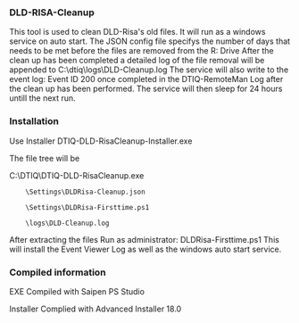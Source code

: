 ### DLD-RISA-Cleanup

This tool is used to clean DLD-Risa's old files.
It will run as a windows service on auto start.
The JSON config file specifys the number of days that needs to be met before the files are removed from the R: Drive
After the clean up has been completed a detailed log of the file removal will be appended to C:\dtiq\logs\DLD-Cleanup.log
The service will also write to the event log:
Event ID 200 once completed in the DTIQ-RemoteMan Log after the clean up has been performed.
The service will then sleep for 24 hours untill the next run.


### Installation
Use Installer DTIQ-DLD-RisaCleanup-Installer.exe


The file tree will be

C:\DTIQ\DTIQ-DLD-RisaCleanup.exe

        \Settings\DLDRisa-Cleanup.json
        
        \Settings\DLDRisa-Firsttime.ps1
        
        \logs\DLD-Cleanup.log
        
        
After extracting the files 
Run as administrator: DLDRisa-Firsttime.ps1
This will install the Event Viewer Log as well as the windows auto start service.


### Compiled information
EXE Compiled with Saipen PS Studio

Installer Complied with Advanced Installer 18.0 
 
